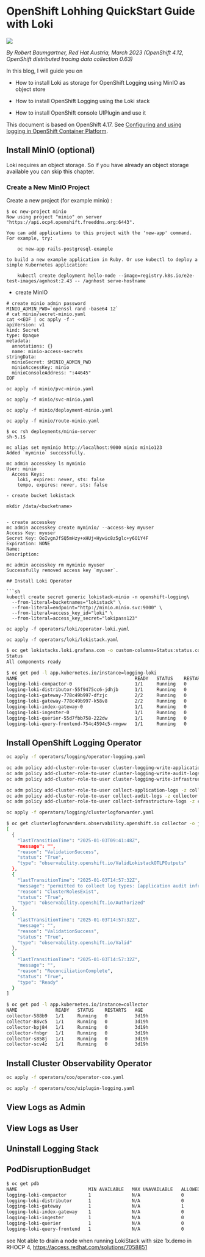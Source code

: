 # OpenShift Lohhing QuickStart Guide with Loki

![](images/monitor.jpg)

*By Robert Baumgartner, Red Hat Austria, March 2023 (OpenShift 4.12, OpenShift distributed tracing data collection 0.63)*

In this blog, I will guide you on

- How to install Loki as storage for OpenShift Logging using MinIO as object store

- How to install OpenShift Logging using the Loki stack

- How to install OpenShift console UIPlugin and use it

This document is based on OpenShift 4.17. See [Configuring and using logging in OpenShift Container Platform](https://docs.redhat.com/en/documentation/openshift_container_platform/4.17/html/logging/index).

## Install MinIO (optional)
Loki requires an object storage. So if you have already an object storage available you can skip this chapter.

### Create a New MinIO Project

Create a new project (for example minio) :

```shell
$ oc new-project minio
Now using project "minio" on server "https://api.ocp4.openshift.freeddns.org:6443".

You can add applications to this project with the 'new-app' command. For example, try:

    oc new-app rails-postgresql-example

to build a new example application in Ruby. Or use kubectl to deploy a simple Kubernetes application:

    kubectl create deployment hello-node --image=registry.k8s.io/e2e-test-images/agnhost:2.43 -- /agnhost serve-hostname
```
- create MinIO

```shell
# create minio admin password
MINIO_ADMIN_PWD=`openssl rand -base64 12`
# cat minio/secret-minio.yaml
cat <<EOF | oc apply -f -
apiVersion: v1
kind: Secret
type: Opaque
metadata:
  annotations: {}
  name: minio-access-secrets
stringData:
  minioSecret: $MINIO_ADMIN_PWD
  minioAccessKey: minio
  minioConsoleAddress: ":44645"
EOF

oc apply -f minio/pvc-minio.yaml

oc apply -f minio/svc-minio.yaml

oc apply -f minio/deployment-minio.yaml

oc apply -f minio/route-minio.yaml
```

```shell
$ oc rsh deployments/minio-server 
sh-5.1$ 

mc alias set myminio http://localhost:9000 minio minio123
Added `myminio` successfully.

mc admin accesskey ls myminio
User: minio
  Access Keys:
    loki, expires: never, sts: false
    tempo, expires: never, sts: false

- create bucket lokistack

mkdir /data/<bucketname>


- create accesskey
mc admin accesskey create myminio/ --access-key myuser
Access Key: myuser
Secret Key: OoIvgnJfSQ5mHzy+xHUj+Hywic8z5glc+y6O1Y4F
Expiration: NONE
Name: 
Description: 

mc admin accesskey rm myminio myuser              
Successfully removed access key `myuser`.

## Install Loki Operator

```sh
kubectl create secret generic lokistack-minio -n openshift-logging\
  --from-literal=bucketnames="lokistack" \
  --from-literal=endpoint="http://minio.minio.svc:9000" \
  --from-literal=access_key_id="loki" \
  --from-literal=access_key_secret="lokipass123"

oc apply -f operators/loki/operator-loki.yaml

oc apply -f operators/loki/lokistack.yaml
```

```sh
$ oc get lokistacks.loki.grafana.com -o custom-columns=Status:status.conditions[0].message
Status
All components ready

$ oc get pod -l app.kubernetes.io/instance=logging-loki
NAME                                           READY   STATUS    RESTARTS   AGE
logging-loki-compactor-0                       1/1     Running   0          3d20h
logging-loki-distributor-55f9475cc6-jdhjb      1/1     Running   0          3d20h
logging-loki-gateway-778c49b997-dfzjc          2/2     Running   0          3d20h
logging-loki-gateway-778c49b997-k58v8          2/2     Running   0          4d3h
logging-loki-index-gateway-0                   1/1     Running   0          3d20h
logging-loki-ingester-0                        1/1     Running   0          3d20h
logging-loki-querier-55d7fbb758-222dw          1/1     Running   0          3d20h
logging-loki-query-frontend-754c4594c5-rmgww   1/1     Running   0          3d20h
```

## Install OpenShift Logging Operator

```sh
oc apply -f operators/logging/operator-logging.yaml

oc adm policy add-cluster-role-to-user cluster-logging-write-application-logs -z collector 
oc adm policy add-cluster-role-to-user cluster-logging-write-audit-logs -z collector
oc adm policy add-cluster-role-to-user cluster-logging-write-infrastructure-logs -z collector

oc adm policy add-cluster-role-to-user collect-application-logs -z collector
oc adm policy add-cluster-role-to-user collect-audit-logs -z collector
oc adm policy add-cluster-role-to-user collect-infrastructure-logs -z collector

oc apply -f operators/logging/clusterlogforwarder.yaml
```

```sh
$ oc get clusterlogforwarders.observability.openshift.io collector -o jsonpath='{.status.conditions}'|jq
[
  {
    "lastTransitionTime": "2025-01-03T09:41:48Z",
    "message": "",
    "reason": "ValidationSuccess",
    "status": "True",
    "type": "observability.openshift.io/ValidLokistackOTLPOutputs"
  },
  {
    "lastTransitionTime": "2025-01-03T14:57:32Z",
    "message": "permitted to collect log types: [application audit infrastructure]",
    "reason": "ClusterRolesExist",
    "status": "True",
    "type": "observability.openshift.io/Authorized"
  },
  {
    "lastTransitionTime": "2025-01-03T14:57:32Z",
    "message": "",
    "reason": "ValidationSuccess",
    "status": "True",
    "type": "observability.openshift.io/Valid"
  },
  {
    "lastTransitionTime": "2025-01-03T14:57:32Z",
    "message": "",
    "reason": "ReconciliationComplete",
    "status": "True",
    "type": "Ready"
  }
]

$ oc get pod -l app.kubernetes.io/instance=collector
NAME              READY   STATUS    RESTARTS   AGE
collector-588b9   1/1     Running   0          3d19h
collector-88vc5   1/1     Running   0          3d19h
collector-bpj84   1/1     Running   0          3d19h
collector-fnbgr   1/1     Running   0          3d19h
collector-s858j   1/1     Running   0          3d19h
collector-scv4z   1/1     Running   0          3d19h
```

## Install Cluster Observability Operator

```sh
oc apply -f operators/coo/operator-coo.yaml

oc apply -f operators/coo/uiplugin-logging.yaml
```

## View Logs as Admin

## View Logs as User

## Uninstall Logging Stack

## PodDisruptionBudget

```sh
$ oc get pdb 
NAME                          MIN AVAILABLE   MAX UNAVAILABLE   ALLOWED DISRUPTIONS   AGE
logging-loki-compactor        1               N/A               0                     4d17h
logging-loki-distributor      1               N/A               0                     4d17h
logging-loki-gateway          1               N/A               1                     4d17h
logging-loki-index-gateway    1               N/A               0                     4d17h
logging-loki-ingester         1               N/A               0                     4d17h
logging-loki-querier          1               N/A               0                     4d17h
logging-loki-query-frontend   1               N/A               0                     4d17h
```

see Not able to drain a node when running LokiStack with size 1x.demo in RHOCP 4, https://access.redhat.com/solutions/7058851
